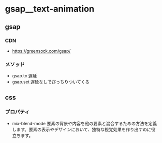 # gsap__text-animation

## gsap

### CDN
- https://greensock.com/gsap/

### メソッド
- gsap.to 遅延
- gsap.set 遅延なしでびっちりついてくる



## css

### プロパティ

-  mix-blend-mode
要素の背景や内容を他の要素と混合するための方法を定義します。要素の表示やデザインにおいて、独特な視覚効果を作り出すのに役立ちます。
